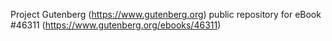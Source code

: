 Project Gutenberg (https://www.gutenberg.org) public repository for eBook #46311 (https://www.gutenberg.org/ebooks/46311)
